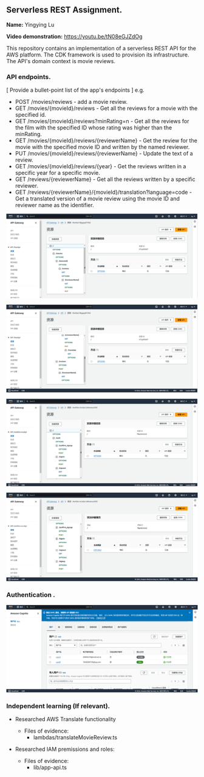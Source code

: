 ## Serverless REST Assignment.

__Name:__ Yingying Lu

__Video demonstration:__ https://youtu.be/tN08eGJZdOg

This repository contains an implementation of a serverless REST API for the AWS platform. The CDK framework is used to provision its infrastructure. The API's domain context is movie reviews.

### API endpoints.

[ Provide a bullet-point list of the app's endpoints ]
e.g.
 
+ POST /movies/reviews - add a movie review.
+ GET /movies/{movieId}/reviews - Get all the reviews for a movie with the specified id.
+ GET /movies/{movieId}/reviews?minRating=n - Get all the reviews for the film with the specified ID whose rating was higher than the minRating.
+ GET /movies/{movieId}/reviews/{reviewerName} - Get the review for the movie with the specified movie ID and written by the named reviewer.
+ PUT /movies/{movieId}/reviews/{reviewerName} - Update the text of a review.
+ GET /movies/{movieId}/reviews/{year} - Get the reviews written in a specific year for a specific movie.
+ GET /reviews/{reviewerName} - Get all the reviews written by a specific reviewer.
+ GET /reviews/{reviewerName}/{movieId}/translation?language=code - Get a translated version of a movie review using the movie ID and reviewer name as the identifier.

![](./images/appapi_1.png)

![](./images/appapi_2.png)

![](./images/authapi_1.png)

![](./images/authapi_2.png)

### Authentication .

![](./images/userpool.png)

### Independent learning (If relevant).

+ Researched AWS Translate functionality
    + Files of evidence:
        + lambdas/translateMovieReview.ts

+ Researched IAM premissions and roles:
    + Files of evidence:
        + lib/app-api.ts
